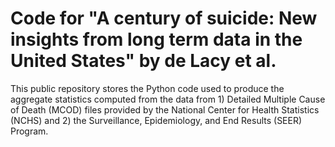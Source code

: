 # Code for "A century of suicide: New insights from long term data in the United States" by de Lacy et al.

This public repository stores the Python code used to produce the aggregate statistics computed from the data from 1) Detailed Multiple Cause of Death (MCOD) files provided by the National Center for Health Statistics (NCHS) and 2) the Surveillance, Epidemiology, and End Results (SEER) Program.
